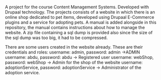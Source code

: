 A project for the course Content Management Systems. Developed with Drupaal technology.
The projects consists of a website in which there is an online shop dedicated to pet items, developed using Drupaal E-Commerce plugins 
and a service for adopting pets. 
A manual is added alongside in this repository, the manual contains instructions about how to manage the website.
A zip file containing a sql dump is provided also since the size of the sql dump was too big, it had to be compressed.


There are some users created in the website already. These are their credentials and roles: 
username: admin, password: admin ->ADMIN
username: abdu, password: abdu -> Registered user
username: webShop, password: webShop -> Admin for the shop of the website
username: adoptionService, password: adoptionService -> Administrator of the adoption service.
